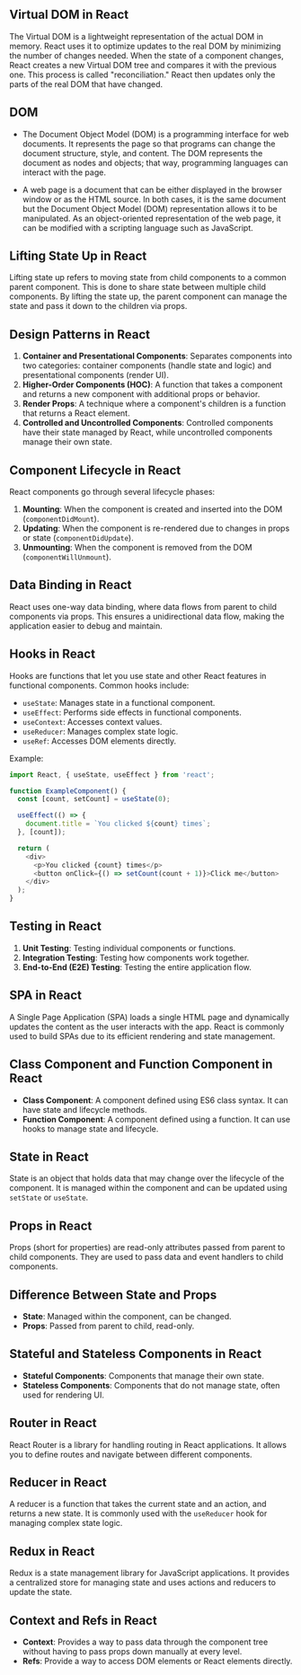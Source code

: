 ## Virtual DOM in React
The Virtual DOM is a lightweight representation of the actual DOM in memory. React uses it to optimize updates to the real DOM by minimizing the number of changes needed. When the state of a component changes, React creates a new Virtual DOM tree and compares it with the previous one. This process is called "reconciliation." React then updates only the parts of the real DOM that have changed.

## DOM
- The Document Object Model (DOM) is a programming interface for web documents. It represents the page so that programs can change the document structure, style, and content. The DOM represents the document as nodes and objects; that way, programming languages can interact with the page.

- A web page is a document that can be either displayed in the browser window or as the HTML source. In both cases, it is the same document but the Document Object Model (DOM) representation allows it to be manipulated. As an object-oriented representation of the web page, it can be modified with a scripting language such as JavaScript.

## Lifting State Up in React
Lifting state up refers to moving state from child components to a common parent component. This is done to share state between multiple child components. By lifting the state up, the parent component can manage the state and pass it down to the children via props.

## Design Patterns in React
1. **Container and Presentational Components**: Separates components into two categories: container components (handle state and logic) and presentational components (render UI).
2. **Higher-Order Components (HOC)**: A function that takes a component and returns a new component with additional props or behavior.
3. **Render Props**: A technique where a component's children is a function that returns a React element.
4. **Controlled and Uncontrolled Components**: Controlled components have their state managed by React, while uncontrolled components manage their own state.

## Component Lifecycle in React
React components go through several lifecycle phases:
1. **Mounting**: When the component is created and inserted into the DOM (`componentDidMount`).
2. **Updating**: When the component is re-rendered due to changes in props or state (`componentDidUpdate`).
3. **Unmounting**: When the component is removed from the DOM (`componentWillUnmount`).

## Data Binding in React
React uses one-way data binding, where data flows from parent to child components via props. This ensures a unidirectional data flow, making the application easier to debug and maintain.

## Hooks in React
Hooks are functions that let you use state and other React features in functional components. Common hooks include:
- `useState`: Manages state in a functional component.
- `useEffect`: Performs side effects in functional components.
- `useContext`: Accesses context values.
- `useReducer`: Manages complex state logic.
- `useRef`: Accesses DOM elements directly.

Example:
```javascript
import React, { useState, useEffect } from 'react';

function ExampleComponent() {
  const [count, setCount] = useState(0);

  useEffect(() => {
    document.title = `You clicked ${count} times`;
  }, [count]);

  return (
    <div>
      <p>You clicked {count} times</p>
      <button onClick={() => setCount(count + 1)}>Click me</button>
    </div>
  );
}
```

## Testing in React
1. **Unit Testing**: Testing individual components or functions.
2. **Integration Testing**: Testing how components work together.
3. **End-to-End (E2E) Testing**: Testing the entire application flow.

## SPA in React
A Single Page Application (SPA) loads a single HTML page and dynamically updates the content as the user interacts with the app. React is commonly used to build SPAs due to its efficient rendering and state management.

## Class Component and Function Component in React
- **Class Component**: A component defined using ES6 class syntax. It can have state and lifecycle methods.
- **Function Component**: A component defined using a function. It can use hooks to manage state and lifecycle.

## State in React
State is an object that holds data that may change over the lifecycle of the component. It is managed within the component and can be updated using `setState` or `useState`.

## Props in React
Props (short for properties) are read-only attributes passed from parent to child components. They are used to pass data and event handlers to child components.

## Difference Between State and Props
- **State**: Managed within the component, can be changed.
- **Props**: Passed from parent to child, read-only.

## Stateful and Stateless Components in React
- **Stateful Components**: Components that manage their own state.
- **Stateless Components**: Components that do not manage state, often used for rendering UI.

## Router in React
React Router is a library for handling routing in React applications. It allows you to define routes and navigate between different components.

## Reducer in React
A reducer is a function that takes the current state and an action, and returns a new state. It is commonly used with the `useReducer` hook for managing complex state logic.

## Redux in React
Redux is a state management library for JavaScript applications. It provides a centralized store for managing state and uses actions and reducers to update the state.

## Context and Refs in React
- **Context**: Provides a way to pass data through the component tree without having to pass props down manually at every level.
- **Refs**: Provide a way to access DOM elements or React elements directly.
